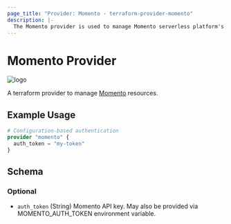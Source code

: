 ```yaml
---
page_title: "Provider: Momento - terraform-provider-momento"
description: |-
  The Momento provider is used to manage Momento serverless platform's resources.
---
```


# Momento Provider

![logo](https://docs.momentohq.com/img/momento-logo-forest.svg)

A terraform provider to manage [Momento](https://www.gomomento.com/) resources.

## Example Usage

```terraform
# Configuration-based authentication
provider "momento" {
  auth_token = "my-token"
}
```

<!-- schema generated by tfplugindocs -->
## Schema

### Optional

- `auth_token` (String) Momento API key. May also be provided via MOMENTO_AUTH_TOKEN environment variable.



